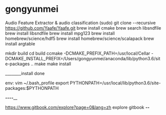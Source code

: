 # gongyunmei
Audio Feature Extractor &amp; audio classification
(sudo) git clone --recursive https://github.com/Yaafe/Yaafe.git
brew install cmake
brew search libsndfile
brew install libsndfile
brew install mpg123
brew install homebrew/science/hdf5
brew install homebrew/science/scalapack
brew install argtable 

mkdir build
cd build
ccmake -DCMAKE_PREFIX_PATH=/usr/local/Cellar -DCMAKE_INSTALL_PREFIX=/Users/gongyunmei/anaconda/lib/python3.6/site-packages ..
make
make install

________install done

env:
vim ~/.bash_profile 
export PYTHONPATH=/usr/local/lib/python3.6/site-packages:$PYTHONPATH



_________________________----___________________________

https://www.gitbook.com/explore?page=0&lang=zh  explore gitbook
_____________________________--_____________________________
